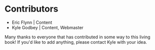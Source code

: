 # Contributors

- Eric Flynn | Content
- Kyle Godbey | Content, Webmaster

Many thanks to everyone that has contributed in some way to this living book! If you'd like to add anything, please contact Kyle with your idea.